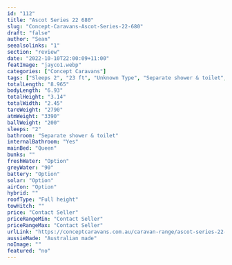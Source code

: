 ```yaml
---
id: "112"
title: "Ascot Series 22 680"
slug: "Concept-Caravans-Ascot-Series-22-680"
draft: "false"
author: "Sean"
seealsolinks: "1"
section: "review"
date: "2022-10-10T22:00:09+11:00"
featImage: "jayco1.webp"
categories: ["Concept Caravans"]
tags: ["Sleeps 2", "23 ft", "Unknown Type", "Separate shower & toilet", "Full height", "Price Unknown"]
totalLength: "8.965"
bodyLength: "6.93"
totalHeight: "3.14"
totalWidth: "2.45"
tareWeight: "2790"
atmWeight: "3390"
ballWeight: "200"
sleeps: "2"
bathroom: "Separate shower & toilet"
internalBathroom: "Yes"
mainBed: "Queen"
bunks: ""
freshWater: "Option"
greyWater: "90"
battery: "Option"
solar: "Option"
airCon: "Option"
hybrid: ""
roofType: "Full height"
towHitch: ""
price: "Contact Seller"
priceRangeMin: "Contact Seller"
priceRangeMax: "Contact Seller"
urlLink: "https://conceptcaravans.com.au/caravan-range/ascot-series-22-680/"
aussieMade: "Australian made"
noImage: ""
featured: "no"
---
```

